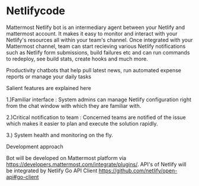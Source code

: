 # Netlifycode



Mattermost Netlify bot is an intermediary agent between your Netlify and mattermost account. It makes it easy to monitor and interact with your Netlify's resources all within your team's channel. Once integrated with your Mattermost channel, team can start recieving various Netlify notifications such as Netlify form submissions, build failures etc and can run commands to redeploy, see build stats, create hooks and much more.


Productivity chatbots that help pull latest news, run automated expense reports or manage your daily tasks

Salient features are explained here

1.)Familiar interface : System admins can manage Netlify configuration right from the chat window with which they are
familiar with.

2.)Critical notification to team : Concerned teams are notified of the issue which makes it easier to plan and execute the
solution rapidly.

3.) System health and monitoring on the fly.

Development approach

Bot will be developed on Mattermost platform via https://developers.mattermost.com/integrate/plugins/. API's of Netlify will be integrated by Netlify Go API Client https://github.com/netlify/open-api#go-client

